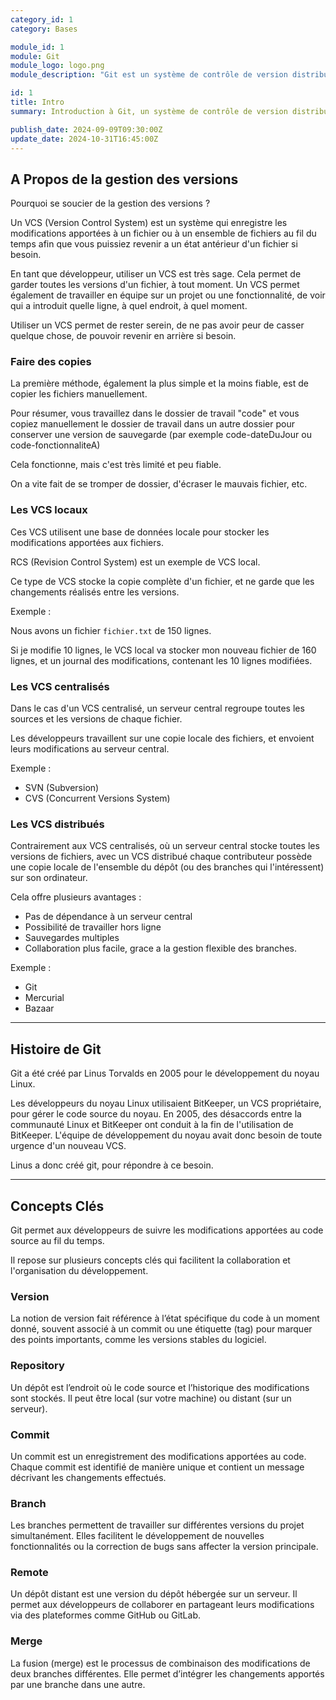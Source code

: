 ```yaml
---
category_id: 1
category: Bases

module_id: 1
module: Git
module_logo: logo.png
module_description: "Git est un système de contrôle de version distribué gratuit et open source conçu pour gérer tout, des petits aux très grands projets avec rapidité et efficacité."

id: 1
title: Intro
summary: Introduction à Git, un système de contrôle de version distribué. Apprenez les bases de la gestion des versions, les types de VCS, et les concepts clés tels que les commits, les branches et les dépôts.

publish_date: 2024-09-09T09:30:00Z
update_date: 2024-10-31T16:45:00Z
---
```


## A Propos de la gestion des versions

Pourquoi se soucier de la gestion des versions ?

Un VCS (Version Control System) est un système qui enregistre les modifications apportées à un fichier ou à un ensemble de fichiers au fil du temps afin que vous puissiez revenir a un état antérieur d'un fichier si besoin.

En tant que développeur, utiliser un VCS est très sage. Cela permet de garder toutes les versions d'un fichier, à tout moment. Un VCS permet également de travailler en équipe sur un projet ou une fonctionnalité, de voir qui a introduit quelle ligne, à quel endroit, à quel moment.

Utiliser un VCS permet de rester serein, de ne pas avoir peur de casser quelque chose, de pouvoir revenir en arrière si besoin.

### Faire des copies

La première méthode, également la plus simple et la moins fiable, est de copier les fichiers manuellement.

Pour résumer, vous travaillez dans le dossier de travail "code" et vous copiez manuellement le dossier de travail dans un autre dossier pour conserver une version de sauvegarde (par exemple code-dateDuJour ou code-fonctionnaliteA)

Cela fonctionne, mais c'est très limité et peu fiable.

On a vite fait de se tromper de dossier, d'écraser le mauvais fichier, etc.

### Les VCS locaux

Ces VCS utilisent une base de données locale pour stocker les modifications apportées aux fichiers.

RCS (Revision Control System) est un exemple de VCS local.

Ce type de VCS stocke la copie complète d'un fichier, et ne garde que les changements réalisés entre les versions.

Exemple :

Nous avons un fichier `fichier.txt` de 150 lignes.

Si je modifie 10 lignes, le VCS local va stocker mon nouveau fichier de 160 lignes, et un journal des modifications, contenant les 10 lignes modifiées.

### Les VCS centralisés

Dans le cas d'un VCS centralisé, un serveur central regroupe toutes les sources et les versions de chaque fichier.

Les développeurs travaillent sur une copie locale des fichiers, et envoient leurs modifications au serveur central.

Exemple :

- SVN (Subversion)
- CVS (Concurrent Versions System)

### Les VCS distribués

Contrairement aux VCS centralisés, où un serveur central stocke toutes les versions de fichiers, avec un VCS distribué chaque contributeur possède une copie locale de l'ensemble du dépôt (ou des branches qui l'intéressent) sur son ordinateur.

Cela offre plusieurs avantages :

- Pas de dépendance à un serveur central
- Possibilité de travailler hors ligne
- Sauvegardes multiples
- Collaboration plus facile, grace a la gestion flexible des branches.

Exemple :

- Git
- Mercurial
- Bazaar

***

## Histoire de Git

Git a été créé par Linus Torvalds en 2005 pour le développement du noyau Linux.

Les développeurs du noyau Linux utilisaient BitKeeper, un VCS propriétaire, pour gérer le code source du noyau. En 2005, des désaccords entre la communauté Linux et BitKeeper ont conduit à la fin de l'utilisation de BitKeeper. L'équipe de développement du noyau avait donc besoin de toute urgence d'un nouveau VCS.

Linus a donc créé git, pour répondre à ce besoin.

***

## Concepts Clés

Git permet aux développeurs de suivre les modifications apportées au code source au fil du temps.

Il repose sur plusieurs concepts clés qui facilitent la collaboration et l'organisation du développement.

### Version

La notion de version fait référence à l’état spécifique du code à un moment donné, souvent associé à un commit ou une étiquette (tag) pour marquer des points importants, comme les versions stables du logiciel.

### Repository

Un dépôt est l’endroit où le code source et l’historique des modifications sont stockés. Il peut être local (sur votre machine) ou distant (sur un serveur).

### Commit

Un commit est un enregistrement des modifications apportées au code. Chaque commit est identifié de manière unique et contient un message décrivant les changements effectués.

### Branch

Les branches permettent de travailler sur différentes versions du projet simultanément. Elles facilitent le développement de nouvelles fonctionnalités ou la correction de bugs sans affecter la version principale.

### Remote

Un dépôt distant est une version du dépôt hébergée sur un serveur. Il permet aux développeurs de collaborer en partageant leurs modifications via des plateformes comme GitHub ou GitLab.

### Merge

La fusion (merge) est le processus de combinaison des modifications de deux branches différentes. Elle permet d’intégrer les changements apportés par une branche dans une autre.
